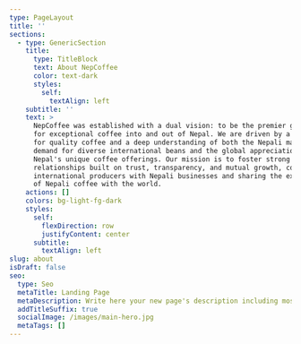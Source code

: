 ```yaml
---
type: PageLayout
title: ''
sections:
  - type: GenericSection
    title:
      type: TitleBlock
      text: About NepCoffee
      color: text-dark
      styles:
        self:
          textAlign: left
    subtitle: ''
    text: >
      NepCoffee was established with a dual vision: to be the premier gateway
      for exceptional coffee into and out of Nepal. We are driven by a passion
      for quality coffee and a deep understanding of both the Nepali market's
      demand for diverse international beans and the global appreciation for
      Nepal's unique coffee offerings. Our mission is to foster strong
      relationships built on trust, transparency, and mutual growth, connecting
      international producers with Nepali businesses and sharing the excellence
      of Nepali coffee with the world.
    actions: []
    colors: bg-light-fg-dark
    styles:
      self:
        flexDirection: row
        justifyContent: center
      subtitle:
        textAlign: left
slug: about
isDraft: false
seo:
  type: Seo
  metaTitle: Landing Page
  metaDescription: Write here your new page's description including most relevant keywords.
  addTitleSuffix: true
  socialImage: /images/main-hero.jpg
  metaTags: []
---
```

